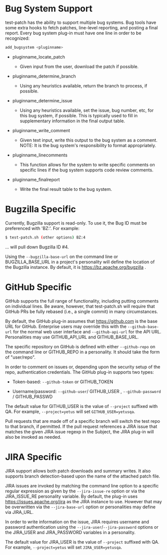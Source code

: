<!---
  Licensed to the Apache Software Foundation (ASF) under one
  or more contributor license agreements.  See the NOTICE file
  distributed with this work for additional information
  regarding copyright ownership.  The ASF licenses this file
  to you under the Apache License, Version 2.0 (the
  "License"); you may not use this file except in compliance
  with the License.  You may obtain a copy of the License at

    http://www.apache.org/licenses/LICENSE-2.0

  Unless required by applicable law or agreed to in writing,
  software distributed under the License is distributed on an
  "AS IS" BASIS, WITHOUT WARRANTIES OR CONDITIONS OF ANY
  KIND, either express or implied.  See the License for the
  specific language governing permissions and limitations
  under the License.
-->

Bug System Support
==================

test-patch has the ability to support multiple bug systems.  Bug tools have some extra hooks to fetch patches, line-level reporting, and posting a final report. Every bug system plug-in must have one line in order to be recognized:

```bash
add_bugsystem <pluginname>
```

* pluginname\_locate\_patch

    - Given input from the user, download the patch if possible.

* pluginname\_determine\_branch

    - Using any heuristics available, return the branch to process, if possible.

* pluginname\_determine\_issue

    - Using any heuristics available, set the issue, bug number, etc, for this bug system, if possible.  This is typically used to fill in supplementary information in the final output table.

* pluginname\_write\_comment

    - Given text input, write this output to the bug system as a comment.  NOTE: It is the bug system's responsibility to format appropriately.

* pluginname\_linecomments

    - This function allows for the system to write specific comments on specific lines if the bug system supports code review comments.

* pluginname\_finalreport

    - Write the final result table to the bug system.

# Bugzilla Specific

Currently, Bugzilla support is read-only.  To use it, the Bug ID must be preferenced with 'BZ:'.  For example:

```bash
$ test-patch.sh (other options) BZ:4
```

... will pull down Bugzilla ID #4.

Using the `--bugzilla-base-url` on the command line or BUGZILLA\_BASE\_URL in a project's personality will define the location of the Bugzilla instance.  By default, it is https://bz.apache.org/bugzilla .

# GitHub Specific

GitHub supports the full range of functionality, including putting comments on individual lines.  Be aware, however, that test-patch.sh will require that GitHub PRs be fully rebased (i.e., a single commit) in many circumstances.

By default, the GitHub plug-in assumes that https://github.com is the base URL for GitHub.  Enterprise users may override this with the `--github-base-url` for the normal web user interface and `--github-api-url` for the API URL.  Personalities may use GITHUB\_API\_URL and GITHUB\_BASE\_URL.

The specific repository on GitHub is defined with either `--github-repo` on the command line or GITHUB\_REPO in a personality.  It should take the form of "user/repo".

In order to comment on issues or, depending upon the security setup of the repo, authentication credentials.  The GitHub plug-in supports two types:

  * Token-based:  `--github-token` or GITHUB\_TOKEN

  * Username/password: `--github-user`/ GITHUB\_USER , `--github-password` / GITHUB\_PASSWD

The default value for  GITHUB\_USER is the value of `--project` suffixed with QA.  For example,
`--project=yetus` will set `GITHUB_USER=yetusqa`.

Pull requests that are made off of a specific branch will switch the test repo to that branch, if permitted.  If the pull request references a JIRA issue that matches the given JIRA issue regexp in the Subject, the JIRA plug-in will also be invoked as needed.

# JIRA Specific

JIRA support allows both patch downloads and summary writes.  It also supports branch detection-based upon the name of the attached patch file.

JIRA issues are invoked by matching the command line option to a specific regular expression as given by the `--jira-issue-re` option or via the JIRA\_ISSUE\_RE personality variable.  By default, the plug-in uses https://issues.apache.org/jira as the JIRA instance to use.  However that may be overwritten via the `--jira-base-url` option or personalities may define via JIRA\_URL.

In order to write information on the issue, JIRA requires username and password authentication using the `--jira-user`/`--jira-password` options or the JIRA\_USER and JIRA\_PASSWORD variables in a personality.

The default value for JIRA\_USER is the value of `--project` suffixed with QA.  For example,
`--project=yetus` will set `JIRA_USER=yetusqa`.